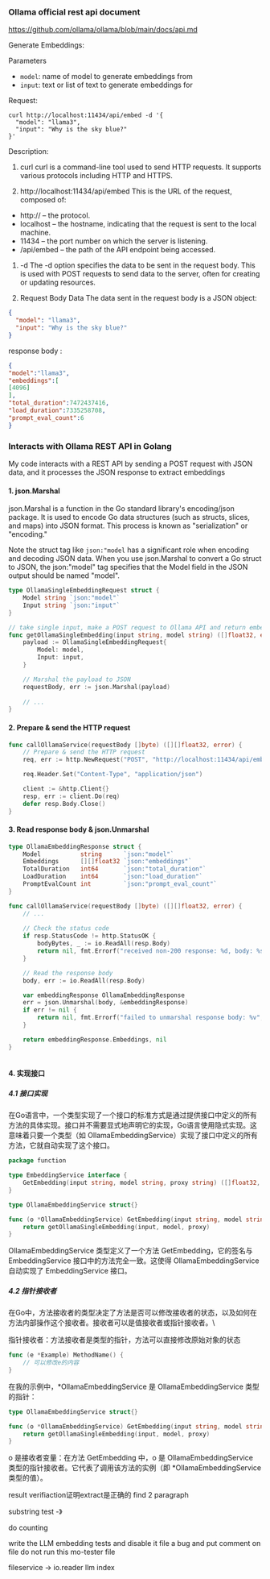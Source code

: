 
### Ollama official rest api document
https://github.com/ollama/ollama/blob/main/docs/api.md

Generate Embeddings: 

Parameters
- `model`: name of model to generate embeddings from
- `input`: text or list of text to generate embeddings for


Request:

```shell
curl http://localhost:11434/api/embed -d '{
  "model": "llama3",
  "input": "Why is the sky blue?"
}'
```


Description:
1. curl
curl is a command-line tool used to send HTTP requests. It supports various protocols including HTTP and HTTPS.

2. http://localhost:11434/api/embed
This is the URL of the request, composed of:
- http:// – the protocol.
- localhost – the hostname, indicating that the request is sent to the local machine.
- 11434 – the port number on which the server is listening.
- /api/embed – the path of the API endpoint being accessed.

1. -d
The -d option specifies the data to be sent in the request body. This is used with POST requests to send data to the server, often for creating or updating resources.

4. Request Body Data
The data sent in the request body is a JSON object:
```json
{
  "model": "llama3",
  "input": "Why is the sky blue?"
}
```

response body :
```json
{
"model":"llama3",
"embeddings":[
[4096]
],
"total_duration":7472437416,
"load_duration":7335258708,
"prompt_eval_count":6
}
```


### Interacts with Ollama REST API in Golang

My code interacts with a REST API by sending a POST request with JSON data, and it processes the JSON response to extract embeddings

#### 1. json.Marshal

json.Marshal is a function in the Go standard library's encoding/json package. It is used to encode Go data structures (such as structs, slices, and maps) into JSON format. This process is known as "serialization" or "encoding."

Note the struct tag like `json:"model` has a significant role when encoding and decoding JSON data. When you use json.Marshal to convert a Go struct to JSON, the json:"model" tag specifies that the Model field in the JSON output should be named "model".

```go
type OllamaSingleEmbeddingRequest struct {
	Model string `json:"model"`
	Input string `json:"input"`
}

// take single input, make a POST request to Ollama API and return embedding
func getOllamaSingleEmbedding(input string, model string) ([]float32, error) {
	payload := OllamaSingleEmbeddingRequest{
		Model: model,
		Input: input,
	}

	// Marshal the payload to JSON
	requestBody, err := json.Marshal(payload)
	
	// ...
}
```

#### 2. Prepare & send the HTTP request

```go
func callOllamaService(requestBody []byte) ([][]float32, error) {
	// Prepare & send the HTTP request
	req, err := http.NewRequest("POST", "http://localhost:11434/api/embed", bytes.NewBuffer(requestBody))

	req.Header.Set("Content-Type", "application/json")

	client := &http.Client{}
	resp, err := client.Do(req)
	defer resp.Body.Close()
}

```

#### 3. Read response body & json.Unmarshal

```go
type OllamaEmbeddingResponse struct {
	Model           string      `json:"model"`
	Embeddings      [][]float32 `json:"embeddings"`
	TotalDuration   int64       `json:"total_duration"`
	LoadDuration    int64       `json:"load_duration"`
	PromptEvalCount int         `json:"prompt_eval_count"`
}

func callOllamaService(requestBody []byte) ([][]float32, error) {
	// ...
	
	// Check the status code
	if resp.StatusCode != http.StatusOK {
		bodyBytes, _ := io.ReadAll(resp.Body)
		return nil, fmt.Errorf("received non-200 response: %d, body: %s", resp.StatusCode, string(bodyBytes))
	}

	// Read the response body
	body, err := io.ReadAll(resp.Body)

	var embeddingResponse OllamaEmbeddingResponse
	err = json.Unmarshal(body, &embeddingResponse)
	if err != nil {
		return nil, fmt.Errorf("failed to unmarshal response body: %v", err)
	}

	return embeddingResponse.Embeddings, nil
}



```




#### 4. 实现接口


##### 4.1 接口实现

在Go语言中，一个类型实现了一个接口的标准方式是通过提供接口中定义的所有方法的具体实现。接口并不需要显式地声明它的实现，Go语言使用隐式实现。这意味着只要一个类型（如 OllamaEmbeddingService）实现了接口中定义的所有方法，它就自动实现了这个接口。
```go
package function

type EmbeddingService interface {
	GetEmbedding(input string, model string, proxy string) ([]float32, error)
}

type OllamaEmbeddingService struct{}

func (o *OllamaEmbeddingService) GetEmbedding(input string, model string, proxy string) ([]float32, error) {
	return getOllamaSingleEmbedding(input, model, proxy)
}

```

OllamaEmbeddingService 类型定义了一个方法 GetEmbedding，它的签名与 EmbeddingService 接口中的方法完全一致。这使得 OllamaEmbeddingService 自动实现了 EmbeddingService 接口。

##### 4.2 指针接收者
在Go中，方法接收者的类型决定了方法是否可以修改接收者的状态，以及如何在方法内部操作这个接收者。接收者可以是值接收者或指针接收者。\

指针接收者：方法接收者是类型的指针，方法可以直接修改原始对象的状态
```go
func (e *Example) MethodName() {
    // 可以修改e的内容
}
```



在我的示例中，*OllamaEmbeddingService 是 OllamaEmbeddingService 类型的指针：
```go
type OllamaEmbeddingService struct{}

func (o *OllamaEmbeddingService) GetEmbedding(input string, model string, proxy string) ([]float32, error) {
    return getOllamaSingleEmbedding(input, model, proxy)
}

```

o 是接收者变量：在方法 GetEmbedding 中，o 是 OllamaEmbeddingService 类型的指针接收者。它代表了调用该方法的实例（即 *OllamaEmbeddingService 类型的值）。







result verifiaction证明extract是正确的
find 2 paragraph 

substring test -》

do counting

write the LLM embedding tests and disable it 
file a bug and put comment on file 
do not run this 
mo-tester file 

fileservice -> io.reader
llm index 

